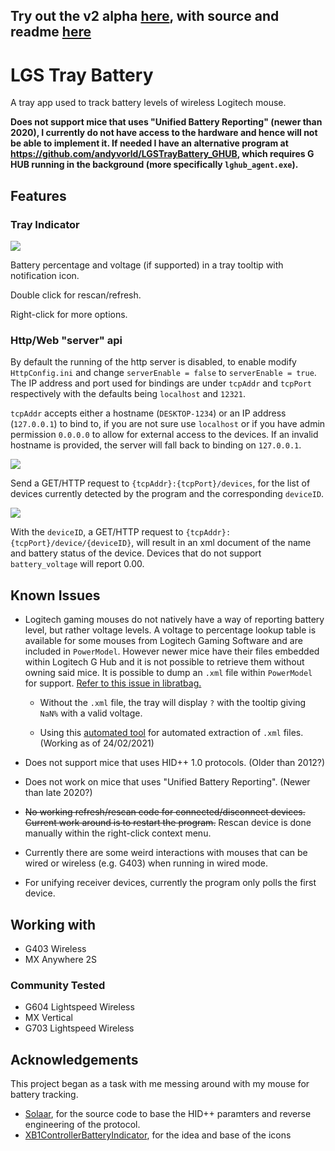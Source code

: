 ## Try out the v2 alpha [here](https://github.com/andyvorld/LGSTrayBattery/releases), with source and readme [here](https://github.com/andyvorld/LGSTrayBattery/tree/v2.0.0_alpha)
# LGS Tray Battery
A tray app used to track battery levels of wireless Logitech mouse.

**Does not support mice that uses "Unified Battery Reporting" (newer than 2020), I currently do not have access to the hardware and hence will not be able to implement it. If needed I have an alternative program at https://github.com/andyvorld/LGSTrayBattery_GHUB, which requires G HUB running in the background (more specifically `lghub_agent.exe`).**

## Features
### Tray Indicator
![](https://i.imgur.com/g5e3jsz.png)

Battery percentage and voltage (if supported) in a tray tooltip with notification icon.

Double click for rescan/refresh.

Right-click for more options.

### Http/Web "server" api
By default the running of the http server is disabled, to enable modify `HttpConfig.ini` and change `serverEnable = false` to `serverEnable = true`. The IP address and port used for bindings are under `tcpAddr` and `tcpPort` respectively with the defaults being `localhost` and `12321`.

`tcpAddr` accepts either a hostname (`DESKTOP-1234`) or an IP address (`127.0.0.1`) to bind to, if you are not sure use `localhost` or if you have admin permission `0.0.0.0` to allow for external access to the devices. If an invalid hostname is provided, the server will fall back to binding on `127.0.0.1`.

![](https://i.imgur.com/IH4YKHl.png)

Send a GET/HTTP request to `{tcpAddr}:{tcpPort}/devices`, for the list of devices currently detected by the program and the corresponding `deviceID`.

![](https://i.imgur.com/hFIlh0o.png)

With the `deviceID`, a GET/HTTP request to `{tcpAddr}:{tcpPort}/device/{deviceID}`, will result in an xml document of the name and battery status of the device. Devices that do not support `battery_voltage` will report 0.00.

## Known Issues
- Logitech gaming mouses do not natively have a way of reporting battery level, but rather voltage levels. A voltage to percentage lookup table is available for some mouses from Logitech Gaming Software and are included in `PowerModel`. However newer mice have their files embedded within Logitech G Hub and it is not possible to retrieve them without owning said mice. It is possible to dump an `.xml` file within `PowerModel` for support. [Refer to this issue in libratbag.](https://github.com/libratbag/piper/issues/222#issuecomment-487557251)

    - Without the `.xml` file, the tray will display `?` with the tooltip giving `NaN%` with a valid voltage.

    - Using this [automated tool](https://github.com/andyvorld/LGSTrayBattery_GHUB_dump) for automated extraction of `.xml` files. (Working as of 24/02/2021)

- Does not support mice that uses HID++ 1.0 protocols. (Older than 2012?)

- Does not work on mice that uses "Unified Battery Reporting". (Newer than late 2020?)

- ~~No working refresh/rescan code for connected/disconnect devices. Current work around is to restart the program.~~ Rescan device is done manually within the right-click context menu.

- Currently there are some weird interactions with mouses that can be wired or wireless (e.g. G403) when running in wired mode.

- For unifying receiver devices, currently the program only polls the first device.

## Working with
- G403 Wireless
- MX Anywhere 2S
### Community Tested
- G604 Lightspeed Wireless
- MX Vertical
- G703 Lightspeed Wireless

## Acknowledgements
This project began as a task with me messing around with my mouse for battery tracking.

- [Solaar](https://github.com/pwr-Solaar/Solaar), for the source code to base the HID++ paramters and reverse engineering of the protocol.
- [XB1ControllerBatteryIndicator](https://github.com/NiyaShy/XB1ControllerBatteryIndicator), for the idea and base of the icons
